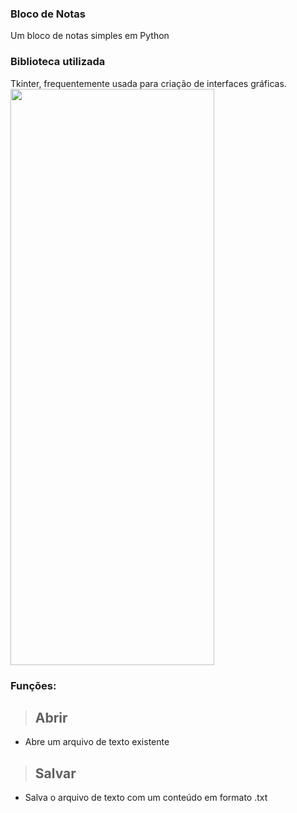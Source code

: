 ### Bloco de Notas
Um bloco de notas simples em Python

### Biblioteca utilizada
Tkinter, frequentemente usada para criação de interfaces gráficas.
<br><img src="https://cdn.discordapp.com/attachments/1017542960893673481/1090495698853707776/Python.png" height="922" width="326">

### Funções:
> <h2>Abrir</h2>
- Abre um arquivo de texto existente

> <h2>Salvar</h2>
- Salva o arquivo de texto com um conteúdo em formato .txt
